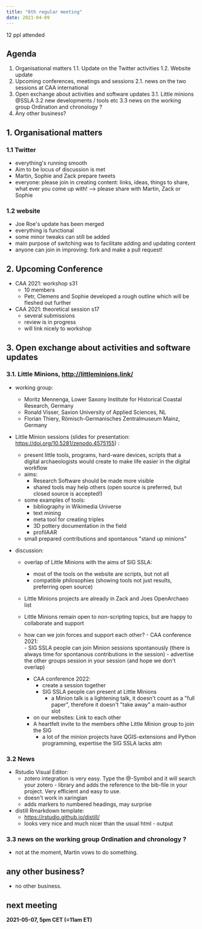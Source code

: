 ```yaml
---
title: "6th regular meeting"
date: 2021-04-09
--- 
```


12 ppl attended

## Agenda
1. Organisational matters
1.1. Update on the Twitter activities
1.2. Website update
2. Upcoming conferences, meetings and sessions
2.1. news on the two sessions at CAA international
3. Open exchange about activities and software updates
3.1. Little minions @SSLA 
3.2 new developments / tools etc
3.3 news on the working group Ordination and chronology ?
4. Any other business?

## 1. Organisational matters

### 1.1 Twitter

- everything's running smooth
- Aim to be locus of discussion is met
- Martin, Sophie and Zack prepare tweets
- everyone: please join in creating content: links, ideas, things to share, what ever you come up with! --> please share with Martin, Zack or Sophie 


### 1.2 website

- Joe Roe's update has been merged
- everything is functional
- some minor tweaks can still be added
- main purpose of switching was to facilitate adding and updating content
- anyone can join in improving: fork and make a pull request!
 

## 2. Upcoming Conference 

- CAA 2021: workshop s31
    - 10 members
    - Petr, Clemens and Sophie developed a rough outline which will be fleshed out further 
- CAA 2021: theoretical session s17
    - several submissions
    - review is in progress
    - will link nicely to workshop

## 3. Open exchange about activities and software updates

### 3.1. Little Minions, http://littleminions.link/ 

- working group: 
    - Moritz Mennenga, Lower Saxony Institute for Historical Coastal Research, Germany 
    - Ronald Visser, Saxion University of Applied Sciences, NL 
    - Florian Thiery, Römisch-Germanisches Zentralmuseum Mainz, Germany

- Little Minion sessions (slides for presentation: https://doi.org/10.5281/zenodo.4575155) : 
    - present little tools, programs, hard-ware devices, scripts that a digital archaeologists would create to make life easier in the digital workflow
    - aims: 
        - Research Software should be made more visible
        - shared tools may help others (open source is preferred, but closed source is accepted!)
    -  some examples of tools:
        - bibliography in Wikimedia Universe
        - text mining
        - meta tool for creating triples
        - 3D pottery documentation in the field
        - profilAAR
    - small prepared contributions and spontanous "stand up minions" 

- discussion:
    - overlap of Little Minions with the aims of SIG SSLA: 
        - most of the tools on the website are scripts, but not all
        - compatible philosophies (showing tools not just results, preferring open source)
        
    - Little Minions projects are already in Zack and Joes OpenArchaeo list
    
    - Little Minions remain open to non-scripting topics, but are happy to collaborate and support
        
    - how can we join forces and support each other?
          - CAA conference 2021:   
            - SIG SSLA people can join Minion sessions spontanously (there is always time for spontanous contributions in the session)
            - advertise the other groups session in your session (and hope we don't overlap)
        - CAA conference 2022: 
            - create a session together
            - SIG SSLA people can present at Little Minions
                - a Minion talk is a lightening talk, it doesn't count as a "full paper", therefore it doesn't "take away" a main-author slot
        - on our websites: Link to each other
        - A heartfelt invite to the members ofthe Little Minion group to join the SIG
            - a lot of the minion projects have QGIS-extensions and Python programming, expertise the SIG SSLA lacks atm

### 3.2 News

- Rstudio Visual Editor: 
    - zotero integration is very easy. Type the @-Symbol and it will search your zotero - library and adds the reference to the bib-file in your project. Very efficient and easy to use.
    - doesn't work in xaringian 
    - adds markers to numbered headings, may surprise
- distill Rmarkdown template: 
    - https://rstudio.github.io/distill/
    - looks very nice and much nicer than the usual html - output

### 3.3 news on the working group Ordination and chronology ?

- not at the moment, Martin vows to do something. 

## any other business?

- no other business.

## next meeting

**2021-05-07,  5pm CET (=11am ET)**
    

